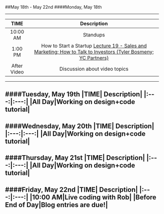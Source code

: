 ##May 18th - May 22nd
####Monday, May 18th

---
|TIME| Description|
|:---:|:---:|
|10:00 AM|Standups|
|1:00 PM|How to Start a Startup [Lecture 19 - Sales and Marketing; How to Talk to Investors (Tyler Bosmeny; YC Partners)](https://www.youtube.com/watch?v=SHAh6WKBgiE)|
|After Video|Discussion about video topics|
---
####Tuesday, May 19th
|TIME| Description|
|:---:|:---:|
|All Day|Working on design+code tutorial|
---
####Wednesday, May 20th
|TIME| Description|
|:---:|:---:|
|All Day|Working on design+code tutorial|
---
####Thursday, May 21st
|TIME| Description|
|:---:|:---:|
|All Day|Working on design+code tutorial|
---
####Friday, May 22nd
|TIME| Description|
|:---:|:---:|
|10:00 AM|Live coding with Rob|
|Before End of Day|Blog entries are due!|
---
